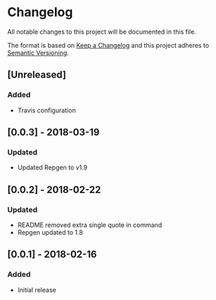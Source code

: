 # Changelog
All notable changes to this project will be documented in this file.

The format is based on [Keep a Changelog](http://keepachangelog.com/en/1.0.0/)
and this project adheres to [Semantic Versioning](http://semver.org/spec/v2.0.0.html).

## [Unreleased]
### Added
- Travis configuration

## [0.0.3] - 2018-03-19
### Updated
- Updated Repgen to v1.9

## [0.0.2] - 2018-02-22
### Updated
- README removed extra single quote in command
- Repgen updated to 1.8

## [0.0.1] - 2018-02-16
### Added
- Initial release
